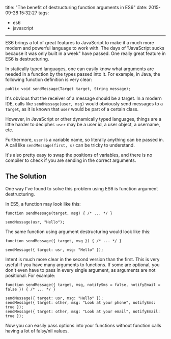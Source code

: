 title: "The benefit of destructuring function arguments in ES6"
date: 2015-09-28 15:32:27
tags:
- es6
- javascript
---

ES6 brings a lot of great features to JavaScript to make it a much more modern and powerful language to work with. The days of "JavaScript sucks because it was only built in a week" have passed. One really great feature in ES6 is destructuring.

In statically typed languages, one can easily know what arguments are needed in a function by the types passed into it. For example, in Java, the following function definition is very clear:

```
public void sendMessage(Target target, String message);

```

It's obvious that the receiver of a message should be a target. In a modern IDE, calls like `sendMessage(user, msg)` would obviously send messages to a `Target`, as it is known that `user` would be part of a certain class.

However, in JavaScript or other dynamically typed languages, things are a little harder to decipher. `user` may be a user id, a user object, a username, etc.

Furthermore, `user` is a variable name, so literally anything can be passed in. A call like `sendMessage(first, s)` can be tricky to understand.

It's also pretty easy to swap the positions of variables, and there is no compiler to check if you are sending in the correct arguments.

## The Solution

One way I've found to solve this problem using ES6 is function argument destructuring.

In ES5, a function may look like this:

```
function sendMessage(target, msg) { /* ... */ }

sendMessage(usr, "Hello");
```

The same function using argument destructuring would look like this:

```
function sendMessage({ target, msg }) { /* ... */ }

sendMessage({ target: usr, msg: "Hello" });
```

Intent is much more clear in the second version than the first. This is very useful if you have many arguments to functions. If some are optional, you don't even have to pass in every single argument, as arguments are not positional. For example:

```
function sendMessage({ target, msg, notifySms = false, notifyEmail = false }) { /* ... */ }

sendMessage({ target: usr, msg: "Hello" });
sendMessage({ target: other, msg: "Look at your phone", notifySms: true });
sendMessage({ target: other, msg: "Look at your email", notifyEmail: true });
```

Now you can easily pass options into your functions without function calls having a lot of falsy/nil values.
